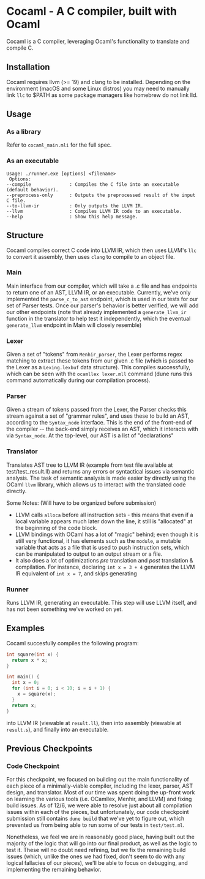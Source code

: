 # Cocaml - A C compiler, built with Ocaml
Cocaml is a C compiler, leveraging Ocaml's functionality to translate and compile C.

## Installation
Cocaml requires llvm (>= 19) and clang to be installed. Depending on the environment (macOS and some Linux distros) you may need to manually link `llc` to $PATH as some package managers like homebrew do not link lld.

## Usage
### As a library
Refer to `cocaml_main.mli` for the full spec.

### As an executable
```
Usage: ./runner.exe [options] <filename>
 Options:
--compile              : Compiles the C file into an executable (default behavior).
--preprocess-only      : Outputs the preprocessed result of the input C file.
--to-llvm-ir           : Only outputs the LLVM IR.
--llvm                 : Compiles LLVM IR code to an executable.
--help                 : Show this help message.
```

## Structure

Cocaml compiles correct C code into LLVM IR, which then uses LLVM's `llc` to convert it assembly, then uses `clang` to compile to an object file.

### Main
Main interface from our compiler, which will take a .c file and has endpoints to return one of an AST, LLVM IR, or an executable. Currently, we've only implemented the `parse_c_to_ast` endpoint, which is used in our tests for our set of Parser tests. Once our parser's behavior is better verified, we will add our other endpoints (note that already implemented a `generate_llvm_ir` function in the translator to help test it independently, which the eventual `generate_llvm` endpoint in Main will closely resemble)


### Lexer
Given a set of "tokens" from `Menhir_parser`, the Lexer performs regex matching to extract these tokens from our given .c file (which is passed to the Lexer as a `Lexing.lexbuf` data structure). This compiles successfully, which can be seen with the `ocamllex lexer.mll` command (dune runs this command automatically during our compilation process). 

### Parser
Given a stream of tokens passed from the Lexer, the Parser checks this stream against a set of "grammar rules", and uses these to build an AST, according to the `Syntax_node` interface. This is the end of the front-end of the compiler -- the back-end simply receives an AST, which it interacts with via `Syntax_node`. At the top-level, our AST is a list of "declarations"

### Translator
Translates AST tree to LLVM IR (example from test file available at test/test_result.ll) and returns any errors or syntactical issues via semantic analysis. The task of semantic analysis is made easier by directly using the OCaml `llvm` library, which allows us to interact with the translated code directly.

Some Notes: (Will have to be organized before submission)

- LLVM calls `alloca` before all instruction sets - this means that even if a local variable appears much later down the line, it still is "allocated" at the beginning of the code block. 
- LLVM bindings with OCaml has a lot of "magic" behind; even though it is still very functional, it has elements such as the `module`, a mutable variable that acts as a file that is used to push instruction sets, which can be manipulated to output to an output stream or a file.
- It also does a lot of optimizations *pre* translation and *post* translation & compilation. For instance, declaring `int x = 3 + 4` generates the LLVM IR equivalent of `int x = 7`, and skips generating 

### Runner
Runs LLVM IR, generating an executable. This step will use LLVM itself, and has not been something we've worked on yet. 

## Examples

Cocaml succesfully compiles the following program:
```c
int square(int x) {
  return x * x;
}

int main() {
  int x = 0;
  for (int i = 0; i < 10; i = i + 1) {
    x = square(x);
  }
  return x;
}
```

into LLVM IR (viewable at `result.ll`), then into assembly (viewable at `result.s`), and finally into an executable.


## Previous Checkpoints

### Code Checkpoint

For this checkpoint, we focused on building out the main functionality of each piece of a minimally-viable compiler, including the lexer, parser, AST design, and translator. Most of our time was spent doing the up-front work on learning the various tools (i.e. OCamllex, Menhir, and LLVM) and fixing build issues. As of 12/6, we were able to resolve just about all compilation issues within each of the pieces, but unfortunately,  our code checkpoint submission still contains `dune build` that we've yet to figure out, which prevented us from being able to run some of our tests in `test/test.ml`.  

Nonetheless, we feel we are in reasonably good place, having built out the majority of the logic that will go into our final product, as well as the logic to test it. These will no doubt need refining, but we fix the remaining build issues (which, unlike the ones we had fixed, don't seem to do with any logical fallacies of our pieces), we'll be able to focus on debugging, and implementing the remaining behavior.  